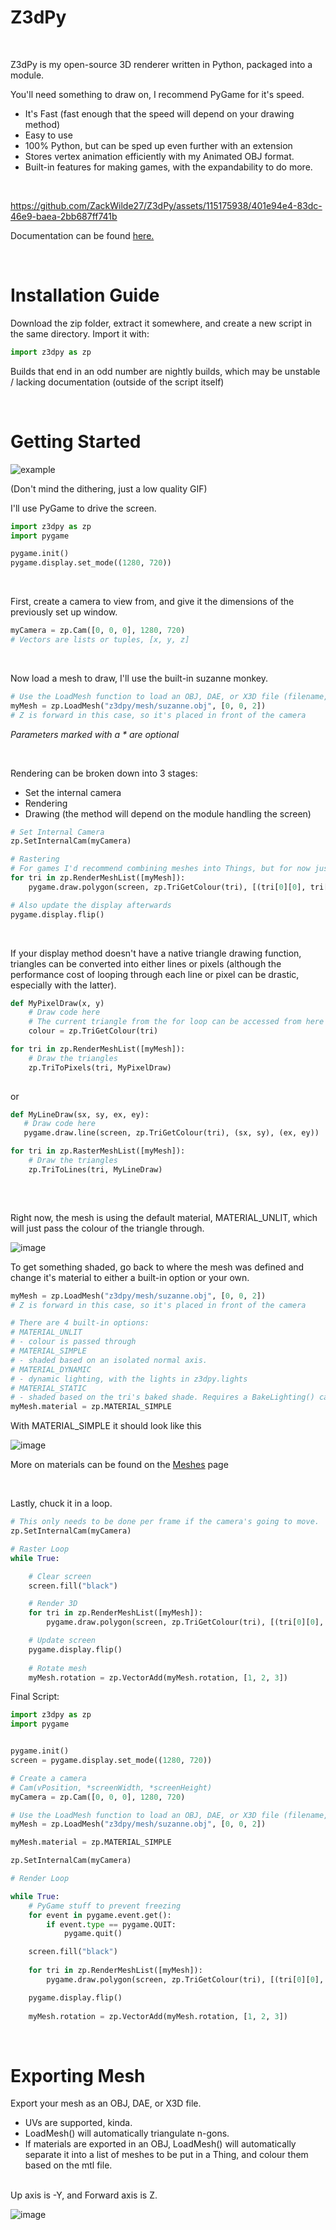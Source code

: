 # Z3dPy
<br>

Z3dPy is my open-source 3D renderer written in Python, packaged into a module.

You'll need something to draw on, I recommend PyGame for it's speed.

- It's Fast (fast enough that the speed will depend on your drawing method)
- Easy to use
- 100% Python, but can be sped up even further with an extension
- Stores vertex animation efficiently with my Animated OBJ format.
- Built-in features for making games, with the expandability to do more.

<br>

https://github.com/ZackWilde27/Z3dPy/assets/115175938/401e94e4-83dc-46e9-baea-2bb687ff741b

Documentation can be found <a href="https://github.com/ZackWilde27/Z3dPy/wiki">here.</a>

<br>

# Installation Guide

Download the zip folder, extract it somewhere, and create a new script in the same directory. Import it with:
```python
import z3dpy as zp
```

Builds that end in an odd number are nightly builds, which may be unstable / lacking documentation (outside of the script itself)

<br>

# Getting Started

![example](https://github.com/ZackWilde27/Z3dPy/assets/115175938/49541f9d-d88c-491c-934f-5e22b65402b2)

(Don't mind the dithering, just a low quality GIF)

I'll use PyGame to drive the screen.</a>

```python
import z3dpy as zp
import pygame

pygame.init()
pygame.display.set_mode((1280, 720))
```

<br>

First, create a camera to view from, and give it the dimensions of the previously set up window.

```python
myCamera = zp.Cam([0, 0, 0], 1280, 720)
# Vectors are lists or tuples, [x, y, z]
```

<br>

Now load a mesh to draw, I'll use the built-in suzanne monkey.

```python
# Use the LoadMesh function to load an OBJ, DAE, or X3D file (filename, *vPos, *VScale)
myMesh = zp.LoadMesh("z3dpy/mesh/suzanne.obj", [0, 0, 2])
# Z is forward in this case, so it's placed in front of the camera
```
*Parameters marked with a * are optional*

<br>

Rendering can be broken down into 3 stages:
- Set the internal camera
- Rendering
- Drawing (the method will depend on the module handling the screen)

```python
# Set Internal Camera
zp.SetInternalCam(myCamera)

# Rastering
# For games I'd recommend combining meshes into Things, but for now just use RenderMeshList()
for tri in zp.RenderMeshList([myMesh]):
    pygame.draw.polygon(screen, zp.TriGetColour(tri), [(tri[0][0], tri[0][1]), (tri[1][0], tri[1][1]), (tri[2][0], tri[2][1])])

# Also update the display afterwards
pygame.display.flip()
```

<br>

If your display method doesn't have a native triangle drawing function, triangles can be converted into either lines or pixels (although the performance cost of looping through each line or pixel can be drastic, especially with the latter).
```python
def MyPixelDraw(x, y)
    # Draw code here
    # The current triangle from the for loop can be accessed from here
    colour = zp.TriGetColour(tri)

for tri in zp.RenderMeshList([myMesh]):
    # Draw the triangles
    zp.TriToPixels(tri, MyPixelDraw)
    
```

or

```python
def MyLineDraw(sx, sy, ex, ey):
   # Draw code here
   pygame.draw.line(screen, zp.TriGetColour(tri), (sx, sy), (ex, ey))

for tri in zp.RasterMeshList([myMesh]):
    # Draw the triangles
    zp.TriToLines(tri, MyLineDraw)
        
```

<br>

Right now, the mesh is using the default material, MATERIAL_UNLIT, which will just pass the colour of the triangle through.

![image](https://github.com/ZackWilde27/Z3dPy/assets/115175938/f19598ed-ab67-4ace-af56-57a1dbca62ca)

To get something shaded, go back to where the mesh was defined and change it's material to either a built-in option or your own.
```python
myMesh = zp.LoadMesh("z3dpy/mesh/suzanne.obj", [0, 0, 2])
# Z is forward in this case, so it's placed in front of the camera

# There are 4 built-in options:
# MATERIAL_UNLIT
# - colour is passed through
# MATERIAL_SIMPLE
# - shaded based on an isolated normal axis.
# MATERIAL_DYNAMIC
# - dynamic lighting, with the lights in z3dpy.lights
# MATERIAL_STATIC
# - shaded based on the tri's baked shade. Requires a BakeLighting() call.
myMesh.material = zp.MATERIAL_SIMPLE
```

With MATERIAL_SIMPLE it should look like this

![image](https://github.com/ZackWilde27/Z3dPy/assets/115175938/6d4a4a74-45cd-49d8-ac40-b8f5206e99ee)

More on materials can be found on the <a href="https://github.com/ZackWilde27/Z3dPy/wiki/Meshes-0.4">Meshes</a> page

<br>

Lastly, chuck it in a loop.

```python
# This only needs to be done per frame if the camera's going to move.
zp.SetInternalCam(myCamera)

# Raster Loop
while True:

    # Clear screen
    screen.fill("black")

    # Render 3D
    for tri in zp.RenderMeshList([myMesh]):
        pygame.draw.polygon(screen, zp.TriGetColour(tri), [(tri[0][0], tri[0][1]), (tri[1][0], tri[1][1]), (tri[2][0], tri[2][1])])

    # Update screen
    pygame.display.flip()
    
    # Rotate mesh
    myMesh.rotation = zp.VectorAdd(myMesh.rotation, [1, 2, 3])
```

Final Script:

```python
import z3dpy as zp
import pygame


pygame.init()
screen = pygame.display.set_mode((1280, 720))

# Create a camera
# Cam(vPosition, *screenWidth, *screenHeight)
myCamera = zp.Cam([0, 0, 0], 1280, 720)

# Use the LoadMesh function to load an OBJ, DAE, or X3D file (filename, *vPos, *VScale)
myMesh = zp.LoadMesh("z3dpy/mesh/suzanne.obj", [0, 0, 2])

myMesh.material = zp.MATERIAL_SIMPLE

zp.SetInternalCam(myCamera)

# Render Loop

while True:
    # PyGame stuff to prevent freezing
    for event in pygame.event.get():
        if event.type == pygame.QUIT:
            pygame.quit()

    screen.fill("black")
    
    for tri in zp.RenderMeshList([myMesh]):
        pygame.draw.polygon(screen, zp.TriGetColour(tri), [(tri[0][0], tri[0][1]), (tri[1][0], tri[1][1]), (tri[2][0], tri[2][1])])

    pygame.display.flip()
    
    myMesh.rotation = zp.VectorAdd(myMesh.rotation, [1, 2, 3])
```

<br>

# Exporting Mesh

Export your mesh as an OBJ, DAE, or X3D file.
- UVs are supported, kinda.
- LoadMesh() will automatically triangulate n-gons.
- If materials are exported in an OBJ, LoadMesh() will automatically separate it into a list of meshes to be put in a Thing, and colour them based on the mtl file.
<br>
Up axis is -Y, and Forward axis is Z.

![image](https://user-images.githubusercontent.com/115175938/235002154-62bb03ad-13f3-4084-b410-aa0074553865.png)

<br>
